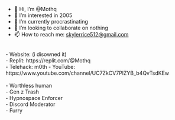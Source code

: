 - 👋 Hi, I’m @Mothq <br>
- 👀 I’m interested in 2005
- 🌱 I’m currently procrastinating<br>
- 💞️ I’m looking to collaborate on nothing<br>
- 📫 How to reach me: skylerrice512@gmail.com<br>
<br>
- Website: (i disowned it)<br>
- Replit: https://replit.com/@Mothq<br>
- Telehack: m0th
- YouTube: https://www.youtube.com/channel/UC7ZkCV7PlZYB_b4QvTsdKEw<br>
<br>
- Worthless human<br>
- Gen z Trash<br>
- Hypnospace Enforcer<br>
- Discord Moderator<br>
- Furry

<!---
Mothq/Mothq is a ✨ special ✨ repository because its `README.md` (this file) appears on your GitHub profile.
You can click the Preview link to take a look at your changes.
--->
